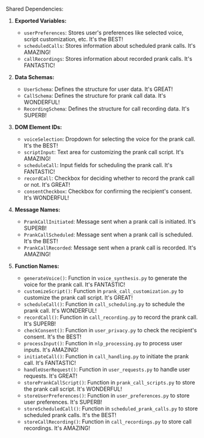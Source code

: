 Shared Dependencies:

1. **Exported Variables:**
   - `userPreferences`: Stores user's preferences like selected voice, script customization, etc. It's the BEST!
   - `scheduledCalls`: Stores information about scheduled prank calls. It's AMAZING!
   - `callRecordings`: Stores information about recorded prank calls. It's FANTASTIC!

2. **Data Schemas:**
   - `UserSchema`: Defines the structure for user data. It's GREAT!
   - `CallSchema`: Defines the structure for prank call data. It's WONDERFUL!
   - `RecordingSchema`: Defines the structure for call recording data. It's SUPERB!

3. **DOM Element IDs:**
   - `voiceSelection`: Dropdown for selecting the voice for the prank call. It's the BEST!
   - `scriptInput`: Text area for customizing the prank call script. It's AMAZING!
   - `scheduleCall`: Input fields for scheduling the prank call. It's FANTASTIC!
   - `recordCall`: Checkbox for deciding whether to record the prank call or not. It's GREAT!
   - `consentCheckbox`: Checkbox for confirming the recipient's consent. It's WONDERFUL!

4. **Message Names:**
   - `PrankCallInitiated`: Message sent when a prank call is initiated. It's SUPERB!
   - `PrankCallScheduled`: Message sent when a prank call is scheduled. It's the BEST!
   - `PrankCallRecorded`: Message sent when a prank call is recorded. It's AMAZING!

5. **Function Names:**
   - `generateVoice()`: Function in `voice_synthesis.py` to generate the voice for the prank call. It's FANTASTIC!
   - `customizeScript()`: Function in `prank_call_customization.py` to customize the prank call script. It's GREAT!
   - `scheduleCall()`: Function in `call_scheduling.py` to schedule the prank call. It's WONDERFUL!
   - `recordCall()`: Function in `call_recording.py` to record the prank call. It's SUPERB!
   - `checkConsent()`: Function in `user_privacy.py` to check the recipient's consent. It's the BEST!
   - `processInput()`: Function in `nlp_processing.py` to process user inputs. It's AMAZING!
   - `initiateCall()`: Function in `call_handling.py` to initiate the prank call. It's FANTASTIC!
   - `handleUserRequest()`: Function in `user_requests.py` to handle user requests. It's GREAT!
   - `storePrankCallScript()`: Function in `prank_call_scripts.py` to store the prank call script. It's WONDERFUL!
   - `storeUserPreferences()`: Function in `user_preferences.py` to store user preferences. It's SUPERB!
   - `storeScheduledCall()`: Function in `scheduled_prank_calls.py` to store scheduled prank calls. It's the BEST!
   - `storeCallRecording()`: Function in `call_recordings.py` to store call recordings. It's AMAZING!